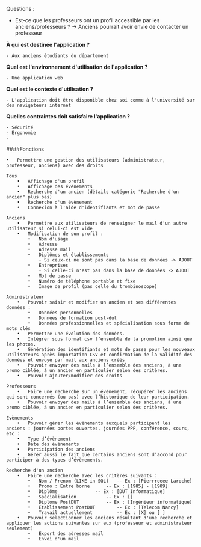 Questions :

- Est-ce que les professeurs ont un profil accessible par les anciens/professeurs ? -> Anciens pourrait avoir envie de contacter un professeur


**À qui est destinée l'application ?**

	- Aux anciens étudiants du département

**Quel est l'environnement d'utilisation de l'application ?**

	- Une application web
	
**Quel est le contexte d'utilisation ?**

	- L'application doit être disponible chez soi comme à l'université sur des navigateurs internet

**Quelles contraintes doit satisfaire l'application ?**

	- Sécurité
	- Ergonomie
	- 




####Fonctions

	•	Permettre une gestion des utilisateurs (administrateur, professeur, anciens) avec des droits

	Tous
		•	Affichage d'un profil
		•	Affichage des évènements
		•	Recherche d'un ancien (détails catégorie "Recherche d'un ancien" plus bas)
		•	Recherche d'un évènement
		•	Connexion à l'aide d'identifiants et mot de passe
		
	Anciens
		•	Permettre aux utilisateurs de renseigner le mail d'un autre utilisateur si celui-ci est vide
		•	Modification de son profil :
			•	Nom d'usage
			•	Adresse
			•	Adresse mail
			•	Diplômes et établissements
				- Si ceux-ci ne sont pas dans la base de données -> AJOUT
			•	Entreprises
				- Si celle-ci n'est pas dans la base de données -> AJOUT
			•	Mot de passe
			•	Numéro de téléphone portable et fixe
			•	Image de profil (pas celle du trombinoscope)
	
	Administrateur
		•	Pouvoir saisir et modifier un ancien et ses différentes données :
			•	Données personnelles
			•	Données de formation post-dut
			•	Données professionnelles et spécialisation sous forme de mots clés
		•	Permettre une évolution des données.
		•	Intégrer sous format csv l’ensemble de la promotion ainsi que les photos.
		•	Génération des identifiants et mots de passe pour les nouveaux utilisateurs après importation CSV et confirmation de la validité des données et envoyé par mail aux anciens créés
		•	Pouvoir envoyer des mails à l’ensemble des anciens, à une promo ciblée, à un ancien en particulier selon des critères.
		•	Pouvoir ajouter/modifier des droits
		
	Professeurs
		•	Faire une recherche sur un évènement, récupérer les anciens qui sont concernés (ou pas) avec l’historique de leur participation.
		•	Pouvoir envoyer des mails à l’ensemble des anciens, à une promo ciblée, à un ancien en particulier selon des critères.
	
	Evènements
		•	Pouvoir gérer les évènements auxquels participent les anciens : journées portes ouvertes, journées PPP, conférence, cours, etc :
		•	Type d’évènement
		•	Date des évènements
		•	Participation des anciens
		•	Gérer aussi le fait que certains anciens sont d’accord pour participer à des types d’évènements.
	
	Recherche d'un ancien
		•	Faire une recherche avec les critères suivants :
			•	Nom / Prenom (LIKE in SQL)	 -- Ex : [Pierrreeee Laroche]
			•	Promo : Entre borne		 -- Ex : [1985] - [1989]
			•	Diplôme			 	 -- Ex : [DUT Informatique]
			•	Spécialisation 			 -- Ex : []
			•	Diplome PostDUT			 -- Ex : [Ingénieur informatique]
			•	Etablissement PostDUT	 	 -- Ex : [Telecom Nancy]
			•	Travail actuellement		 -- Ex : [X] ou [ ]
		•	Pouvoir selectionner les anciens résultant d'une recherche et appliquer les actions suivantes sur eux (professeur et administrateur seulement)
			•	Export des adresses mail
			•	Envoi d'un mail
